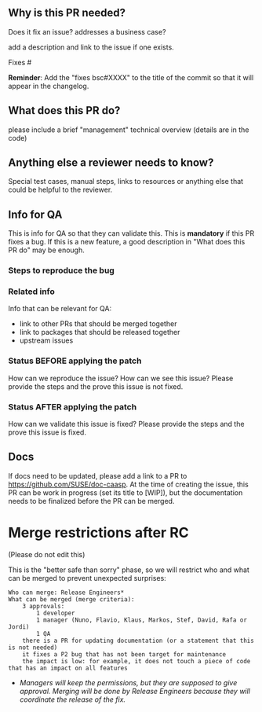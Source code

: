 ## Why is this PR needed?

Does it fix an issue? addresses a business case?

add a description and link to the issue if one exists.

Fixes #

**Reminder**: Add the "fixes bsc#XXXX" to the title of the commit so that it will
appear in the changelog.


## What does this PR do?

please include a brief "management" technical overview (details are in the code)

## Anything else a reviewer needs to know?

Special test cases, manual steps, links to resources or anything else that could be helpful to the reviewer.

## Info for QA

This is info for QA so that they can validate this. This is **mandatory** if this PR fixes a bug.
If this is a new feature, a good description in "What does this PR do" may be enough.

### Steps to reproduce the bug

### Related info

Info that can be relevant for QA:
* link to other PRs that should be merged together
* link to packages that should be released together
* upstream issues

### Status **BEFORE** applying the patch

How can we reproduce the issue? How can we see this issue? Please provide the steps and the prove
this issue is not fixed.

### Status **AFTER** applying the patch

How can we validate this issue is fixed? Please provide the steps and the prove this issue is fixed.


## Docs

If docs need to be updated, please add a link to a PR to https://github.com/SUSE/doc-caasp.
At the time of creating the issue, this PR can be work in progress (set its title to [WIP]),
but the documentation needs to be finalized before the PR can be merged. 


# Merge restrictions after RC

(Please do not edit this)

This is the "better safe than sorry" phase, so we will restrict who and what can be merged to prevent unexpected surprises:

    Who can merge: Release Engineers*
    What can be merged (merge criteria):
        3 approvals:
            1 developer
            1 manager (Nuno, Flavio, Klaus, Markos, Stef, David, Rafa or Jordi)
            1 QA
        there is a PR for updating documentation (or a statement that this is not needed)
        it fixes a P2 bug that has not been target for maintenance
        the impact is low: for example, it does not touch a piece of code that has an impact on all features

* *Managers will keep the permissions, but they are supposed to give approval. Merging will be done by Release Engineers because they will coordinate the release of the fix.*

<!-- Remember, if this is a work in progress please pre-append [WIP] to the title until you are ready! 
    If you can, please apply all applicable labels to help reviews out! -->
